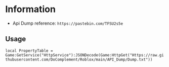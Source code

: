 # Information  
- Api Dump reference: `https://pastebin.com/TFSU2s5e`  

## Usage
`local PropertyTable = Game:GetService("HttpService"):JSONDecode(Game:HttpGet("Https://raw.githubusercontent.com/DoComplement/Roblox/main/API_Dump/Dump.txt"))`
